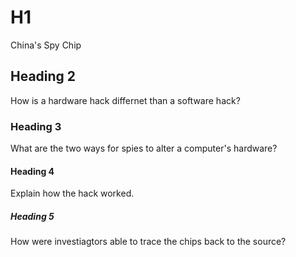 # H1
China's Spy Chip

## Heading 2
How is a hardware hack differnet than a software hack?

### Heading 3 
What are the two ways for spies to alter a computer's hardware?

#### Heading 4
Explain how the hack worked.

##### Heading 5
How were investiagtors able to trace the chips back to the source?
